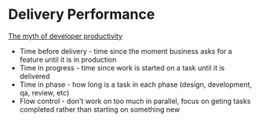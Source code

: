 # Delivery Performance

[The myth of developer productivity](https://nortal.com/us/blog/the-myth-of-developer-productivity/)
* Time before delivery - time since the moment business asks for a feature until it is in production
* Time in progress - time since work is started on a task until it is delivered
* Time in phase - how long is a task in each phase (design, development, qa, review, etc)
* Flow control - don't work on too much in parallel, focus on geting tasks completed rather than starting on something new
